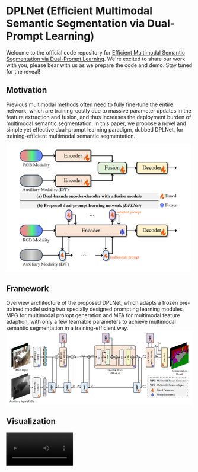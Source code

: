 
# DPLNet (Efficient Multimodal Semantic Segmentation via Dual-Prompt Learning)


Welcome to the official code repository for [Efficient Multimodal Semantic Segmentation via Dual-Prompt Learning](https://arxiv.org/pdf/2312.00360.pdf). We're excited to share our work with you, please bear with us as we prepare the code and demo. Stay tuned for the reveal!


## Motivation
Previous multimodal methods often need to fully fine-tune the entire network, which are training-costly due to massive parameter updates in the feature extraction and fusion, and thus increases the deployment burden of multimodal semantic segmentation. In this paper, we propose a novel and simple yet effective dual-prompt
learning paradigm, dubbed DPLNet, for training-efficient multimodal semantic segmentation.

<img src="https://github.com/ShaohuaDong2021/DPLNet/blob/main/figs/fig1.png" alt="Editor" width="500">

## Framework
Overview architecture of the proposed DPLNet, which adapts a frozen pre-trained model using two specially designed prompting learning modules, MPG for multimodal prompt generation and MFA for multimodal feature adaption, with only a few learnable parameters to achieve multimodal semantic segmentation in a training-efficient way.
![Framework](https://github.com/ShaohuaDong2021/DPLNet/blob/main/figs/framework.png)

## Visualization
<video src='https://github.com/ShaohuaDong2021/DPLNet/blob/main/Visualization_video.mp4' width=180/>


## RGBD Semantic Segmentation Results
### NYU-V2
![Results](https://github.com/ShaohuaDong2021/DPLNet/blob/main/figs/nyuv2.png)

### SUN-RGBD
![Results](https://github.com/ShaohuaDong2021/DPLNet/blob/main/figs/sunrgbd.png)

## RGBT Semantic Segmentation Results
### MFNet
![Results](https://github.com/ShaohuaDong2021/DPLNet/blob/main/figs/mfnet.png)

### PST900
![Results](https://github.com/ShaohuaDong2021/DPLNet/blob/main/figs/PST900.png)

## RGB-D SOD Results
![Results](https://github.com/ShaohuaDong2021/DPLNet/blob/main/figs/RGBDSOD.png)

## RGB-T SOD Results
![Results](https://github.com/ShaohuaDong2021/DPLNet/blob/main/figs/RGBTSOD.png)

## RGB-T Video Semantic Segmentation Results
![Results](https://github.com/ShaohuaDong2021/DPLNet/blob/main/figs/MVSeg.png)
